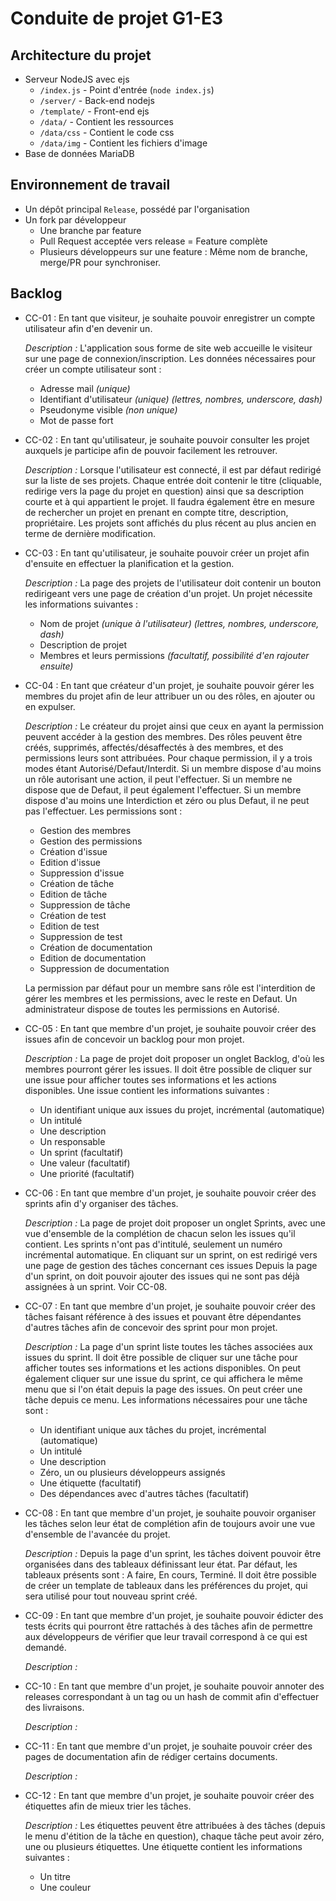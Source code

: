 # Conduite de projet G1-E3

## Architecture du projet

- Serveur NodeJS avec ejs
    - `/index.js` - Point d'entrée (`node index.js`)
    - `/server/` - Back-end nodejs
    - `/template/` - Front-end ejs
    - `/data/` - Contient les ressources
    - `/data/css` - Contient le code css
    - `/data/img` - Contient les fichiers d'image
- Base de données MariaDB

## Environnement de travail

- Un dépôt principal `Release`, possédé par l'organisation
- Un fork par développeur
    - Une branche par feature
    - Pull Request acceptée vers release = Feature complète
    - Plusieurs développeurs sur une feature : Même nom de branche, merge/PR pour synchroniser.

## Backlog

- CC-01 : En tant que visiteur, je souhaite pouvoir enregistrer un compte utilisateur afin d'en devenir un.

    *Description :* L'application sous forme de site web accueille le visiteur sur une page de connexion/inscription. Les données nécessaires pour créer un compte utilisateur sont :
    - Adresse mail *(unique)*
    - Identifiant d'utilisateur *(unique)* *(lettres, nombres, underscore, dash)*
    - Pseudonyme visible *(non unique)*
    - Mot de passe fort

- CC-02 : En tant qu'utilisateur, je souhaite pouvoir consulter les projet auxquels je participe afin de pouvoir facilement les retrouver.

    *Description :* Lorsque l'utilisateur est connecté, il est par défaut redirigé sur la liste de ses projets. Chaque entrée doit contenir le titre (cliquable, redirige vers la page du projet en question) ainsi que sa description courte et à qui appartient le projet. Il faudra également être en mesure de rechercher un projet en prenant en compte titre, description, propriétaire. Les projets sont affichés du plus récent au plus ancien en terme de dernière modification.

- CC-03 : En tant qu'utilisateur, je souhaite pouvoir créer un projet afin d'ensuite en effectuer la planification et la gestion.

    *Description :* La page des projets de l'utilisateur doit contenir un bouton redirigeant vers une page de création d'un projet. Un projet nécessite les informations suivantes :
    - Nom de projet *(unique à l'utilisateur)* *(lettres, nombres, underscore, dash)*
    - Description de projet
    - Membres et leurs permissions *(facultatif, possibilité d'en rajouter ensuite)*

- CC-04 : En tant que créateur d'un projet, je souhaite pouvoir gérer les membres du projet afin de leur attribuer un ou des rôles, en ajouter ou en expulser.

    *Description :* Le créateur du projet ainsi que ceux en ayant la permission peuvent accéder à la gestion des membres. Des rôles peuvent être créés, supprimés, affectés/désaffectés à des membres, et des permissions leurs sont attribuées. Pour chaque permission, il y a trois modes étant Autorisé/Defaut/Interdit. Si un membre dispose d'au moins un rôle autorisant une action, il peut l'effectuer. Si un membre ne dispose que de Defaut, il peut également l'effectuer. Si un membre dispose d'au moins une Interdiction et zéro ou plus Defaut, il ne peut pas l'effectuer. Les permissions sont :
    - Gestion des membres
    - Gestion des permissions
    - Création d'issue
    - Edition d'issue
    - Suppression d'issue
    - Création de tâche
    - Edition de tâche
    - Suppression de tâche
    - Création de test
    - Edition de test
    - Suppression de test
    - Création de documentation
    - Edition de documentation
    - Suppression de documentation

    La permission par défaut pour un membre sans rôle est l'interdition de gérer les membres et les permissions, avec le reste en Defaut. Un administrateur dispose de toutes les permissions en Autorisé.

- CC-05 : En tant que membre d'un projet, je souhaite pouvoir créer des issues afin de concevoir un backlog pour mon projet.

    *Description :* La page de projet doit proposer un onglet Backlog, d'où les membres pourront gérer les issues. Il doit être possible de cliquer sur une issue pour afficher toutes ses informations et les actions disponibles. Une issue contient les informations suivantes :
    - Un identifiant unique aux issues du projet, incrémental (automatique)
    - Un intitulé
    - Une description
    - Un responsable
    - Un sprint (facultatif)
    - Une valeur (facultatif)
    - Une priorité (facultatif)

- CC-06 : En tant que membre d'un projet, je souhaite pouvoir créer des sprints afin d'y organiser des tâches.

    *Description :* La page de projet doit proposer un onglet Sprints, avec une vue d'ensemble de la complétion de chacun selon les issues qu'il contient. Les sprints n'ont pas d'intitulé, seulement un numéro incrémental automatique. En cliquant sur un sprint, on est redirigé vers une page de gestion des tâches concernant ces issues Depuis la page d'un sprint, on doit pouvoir ajouter des issues qui ne sont pas déjà assignées à un sprint. Voir CC-08.

- CC-07 : En tant que membre d'un projet, je souhaite pouvoir créer des tâches faisant référence à des issues et pouvant être dépendantes d'autres tâches afin de concevoir des sprint pour mon projet.

    *Description :* La page d'un sprint liste toutes les tâches associées aux issues du sprint. Il doit être possible de cliquer sur une tâche pour afficher toutes ses informations et les actions disponibles. On peut également cliquer sur une issue du sprint, ce qui affichera le même menu que si l'on était depuis la page des issues. On peut créer une tâche depuis ce menu. Les informations nécessaires pour une tâche sont :
    - Un identifiant unique aux tâches du projet, incrémental (automatique)
    - Un intitulé
    - Une description
    - Zéro, un ou plusieurs développeurs assignés
    - Une étiquette (facultatif)
    - Des dépendances avec d'autres tâches (facultatif)

- CC-08 : En tant que membre d'un projet, je souhaite pouvoir organiser les tâches selon leur état de complétion afin de toujours avoir une vue d'ensemble de l'avancée du projet.

    *Description :* Depuis la page d'un sprint, les tâches doivent pouvoir être organisées dans des tableaux définissant leur état. Par défaut, les tableaux présents sont : A faire, En cours, Terminé. Il doit être possible de créer un template de tableaux dans les préférences du projet, qui sera utilisé pour tout nouveau sprint créé.

- CC-09 : En tant que membre d'un projet, je souhaite pouvoir édicter des tests écrits qui pourront être rattachés à des tâches afin de permettre aux développeurs de vérifier que leur travail correspond à ce qui est demandé.

    *Description :* 

- CC-10 : En tant que membre d'un projet, je souhaite pouvoir annoter des releases correspondant à un tag ou un hash de commit afin d'effectuer des livraisons.

    *Description :* 

- CC-11 : En tant que membre d'un projet, je souhaite pouvoir créer des pages de documentation afin de rédiger certains documents.

    *Description :* 

- CC-12 : En tant que membre d'un projet, je souhaite pouvoir créer des étiquettes afin de mieux trier les tâches.

    *Description :* Les étiquettes peuvent être attribuées à des tâches (depuis le menu d'étition de la tâche en question), chaque tâche peut avoir zéro, une ou plusieurs étiquettes. Une étiquette contient les informations suivantes :
    - Un titre
    - Une couleur